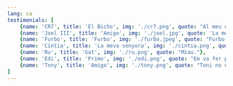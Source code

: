 ```yaml
---
lang: ca
testimonials: [
    {name: 'CR7', title: 'El Bicho', img: './cr7.png', quote: "Al meu equip li dono un 9. A mi, un 10; a Toni Peraira un 11."},
    {name: 'Joel III', title: 'Amigo', img: './joel.jpg', quote: 'La meva mare em va donar la vida però Toni Peraira les ganes de viure-la.'},
    {name: 'Furbo', title: 'Furbo', img: './furbo.jpeg', quote: "Furbo."},
    {name: 'Cintia', title: 'La meva senyora', img: './cintia.png', quote: "Aquest noi val or. Paguin-li bé."},
    {name: 'Ru', title: 'Gat', img: './ru.png', quote: "Miau."},
    {name: 'Edi', title: 'Primo', img: './edi.png', quote: "Em va fer pagar 3€ per aparcar-me en un aparcament de 2€ tot el dia. Té instint de negoci el cabró!"},
    {name: 'Tony', title: 'Amigo', img: './tony.png', quote: "Toni no és comunista. Pot ser un mentider, un porc, un idiota, un comunista... però d'actor porno no té res!"}
]
---
```

